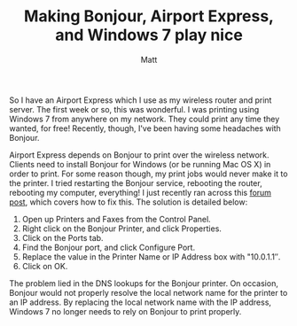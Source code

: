 ﻿---
title: Making Bonjour, Airport Express, and Windows 7 play nice
author: Matt
layout: post
permalink: /2010/04/making-bonjour-airport-express-and-windows-7-play-nice/
categories:
  - Miscellaneous
tags:
  - tutorial
---

So I have an Airport Express which I use as my wireless router and print server. The first week or so, this was wonderful. I was printing using Windows 7 from anywhere on my network. They could print any time they wanted, for free! Recently, though, I've been having some headaches with Bonjour.

Airport Express depends on Bonjour to print over the wireless network. Clients need to install Bonjour for Windows (or be running Mac OS X) in order to print. For some reason though, my print jobs would never make it to the printer. I tried restarting the Bonjour service, rebooting the router, rebooting my computer, everything! I just recently ran across this [forum post][1], which covers how to fix this. The solution is detailed below:

 [1]: http://social.answers.microsoft.com/Forums/en-US/w7hardware/thread/e1a0e074-c844-4982-b353-ea7d859a554a

1.  Open up Printers and Faxes from the Control Panel.
2.  Right click on the Bonjour Printer, and click Properties.
3.  Click on the Ports tab.
4.  Find the Bonjour port, and click Configure Port.
5.  Replace the value in the Printer Name or IP Address box with "10.0.1.1″.
6.  Click on OK.

The problem lied in the DNS lookups for the Bonjour printer. On occasion, Bonjour would not properly resolve the local network name for the printer to an IP address. By replacing the local network name with the IP address, Windows 7 no longer needs to rely on Bonjour to print properly.